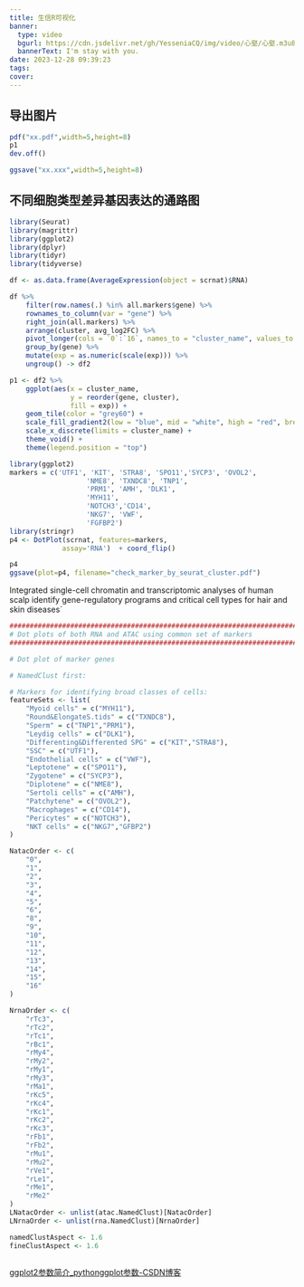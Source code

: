 ```yaml
---
title: 生信R可视化
banner:
  type: video
  bgurl: https://cdn.jsdelivr.net/gh/YesseniaCQ/img/video/心壑/心壑.m3u8
  bannerText: I'm stay with you.
date: 2023-12-28 09:39:23
tags:
cover:
---
```

## 导出图片
```r
pdf("xx.pdf",width=5,height=8)
p1
dev.off()

ggsave("xx.xxx",width=5,height=8)
```

## 不同细胞类型差异基因表达的通路图
```r
library(Seurat)
library(magrittr)
library(ggplot2)
library(dplyr)
library(tidyr)
library(tidyverse)

df <- as.data.frame(AverageExpression(object = scrnat)$RNA)

df %>%
    filter(row.names(.) %in% all.markers$gene) %>%
    rownames_to_column(var = "gene") %>%
    right_join(all.markers) %>%
    arrange(cluster, avg_log2FC) %>%
    pivot_longer(cols = `0`:`16`, names_to = "cluster_name", values_to = "exp") %>%
    group_by(gene) %>%
    mutate(exp = as.numeric(scale(exp))) %>%
    ungroup() -> df2

p1 <- df2 %>%
    ggplot(aes(x = cluster_name,
               y = reorder(gene, cluster),
               fill = exp)) +
    geom_tile(color = "grey60") +
    scale_fill_gradient2(low = "blue", mid = "white", high = "red", breaks = c(-1,0,1,2)) +
    scale_x_discrete(limits = cluster_name) +
    theme_void() +
    theme(legend.position = "top")

```

```r
library(ggplot2) 
markers = c('UTF1', 'KIT', 'STRA8', 'SPO11','SYCP3', 'OVOL2', 
                   'NME8', 'TXNDC8', 'TNP1',
                   'PRM1', 'AMH', 'DLK1', 
                   'MYH11',
                   'NOTCH3','CD14',
                   'NKG7', 'VWF', 
                   'FGFBP2')
library(stringr)  
p4 <- DotPlot(scrnat, features=markers,
             assay='RNA')  + coord_flip()

p4
ggsave(plot=p4, filename="check_marker_by_seurat_cluster.pdf")
```

Integrated single-cell chromatin and
transcriptomic analyses of human scalp
identify gene-regulatory programs and
critical cell types for hair and skin diseases`


```r
##########################################################################################
# Dot plots of both RNA and ATAC using common set of markers
##########################################################################################

# Dot plot of marker genes 

# NamedClust first:

# Markers for identifying broad classes of cells:
featureSets <- list(
    "Myoid cells" = c("MYH11"), 
    "Round&ElongateS.tids" = c("TXNDC8"), 
    "Sperm" = c("TNP1","PRM1"), 
    "Leydig cells" = c("DLK1"),  
    "Differenting&Differented SPG" = c("KIT","STRA8"), 
    "SSC" = c("UTF1"), 
    "Endothelial cells" = c("VWF"), 
    "Leptotene" = c("SPO11"), 
    "Zygotene" = c("SYCP3"), 
    "Diplotene" = c("NME8"), 
    "Sertoli cells" = c("AMH"),
    "Patchytene" = c("OVOL2"),
    "Macrophages" = c("CD14"),
    "Pericytes" = c("NOTCH3"),
    "NKT cells" = c("NKG7","GFBP2")
)

NatacOrder <- c(
    "0",
    "1",
    "2",
    "3",
    "4",
    "5",
    "6",
    "8",
    "9",
    "10",
    "11",
    "12",
    "13",
    "14",
    "15",
    "16"
)

NrnaOrder <- c(
    "rTc3", 
    "rTc2", 
    "rTc1", 
    "rBc1", 
    "rMy4", 
    "rMy2", 
    "rMy1", 
    "rMy3", 
    "rMa1", 
    "rKc5", 
    "rKc4", 
    "rKc1", 
    "rKc2", 
    "rKc3", 
    "rFb1", 
    "rFb2", 
    "rMu1", 
    "rMu2", 
    "rVe1", 
    "rLe1", 
    "rMe1", 
    "rMe2" 
)
LNatacOrder <- unlist(atac.NamedClust)[NatacOrder]
LNrnaOrder <- unlist(rna.NamedClust)[NrnaOrder]

namedClustAspect <- 1.6
fineClustAspect <- 1.6



```

[ggplot2参数简介_pythonggplot参数-CSDN博客](https://blog.csdn.net/weixin_44619692/article/details/131240952?utm_medium=distribute.pc_relevant.none-task-blog-2~default~baidujs_baidulandingword~default-0-131240952-blog-107055310.235^v40^pc_relevant_3m_sort_dl_base1&spm=1001.2101.3001.4242.1&utm_relevant_index=3)
